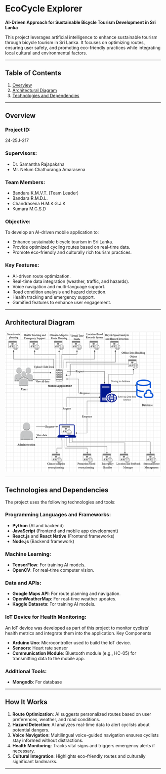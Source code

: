 # EcoCycle Explorer

**AI-Driven Approach for Sustainable Bicycle Tourism Development in Sri Lanka**

This project leverages artificial intelligence to enhance sustainable tourism through bicycle tourism in Sri Lanka. It focuses on optimizing routes, ensuring user safety, and promoting eco-friendly practices while integrating local cultural and environmental factors.

---

## Table of Contents

1. [Overview](#overview)
2. [Architectural Diagram](#architectural-diagram)
3. [Technologies and Dependencies](#technologies-and-dependencies)

---

## Overview

### Project ID:
24-25J-217

### Supervisors:
- Dr. Samantha Rajapaksha  
- Mr. Nelum Chathuranga Amarasena

### Team Members:
- Bandara K.M.V.T. (Team Leader)  
- Bandara R.M.D.L.
- Chandrasena H.M.K.G.J.K  
- Kumara M.G.S.D   

### Objective:
To develop an AI-driven mobile application to:
- Enhance sustainable bicycle tourism in Sri Lanka.
- Provide optimized cycling routes based on real-time data.
- Promote eco-friendly and culturally rich tourism practices.

### Key Features:
- AI-driven route optimization.
- Real-time data integration (weather, traffic, and hazards).
- Voice navigation and multi-language support.
- Road condition analysis and hazard detection.
- Health tracking and emergency support.
- Gamified features to enhance user engagement.

---

## Architectural Diagram

 ![alt text](image.png)

---

## Technologies and Dependencies

The project uses the following technologies and tools:

### Programming Languages and Frameworks:
- **Python** (AI and backend)
- **JavaScript** (Frontend and mobile app development)
- **React.js** and **React Native** (Frontend frameworks)
- **Node.js** (Backend framework)

### Machine Learning:
- **TensorFlow**: For training AI models.
- **OpenCV**: For real-time computer vision.

### Data and APIs:
- **Google Maps API**: For route planning and navigation.
- **OpenWeatherMap**: For real-time weather updates.
- **Kaggle Datasets**: For training AI models.

### IoT Device for Health Monitoring:
An IoT device was developed as part of this project to monitor cyclists' health metrics and integrate them into the application.
Key Components
- **Arduino Uno**: Microcontroller used to build the IoT device.
- **Sensors**: Heart rate sensor
- **Communication Module**: Bluetooth module (e.g., HC-05) for transmitting data to the mobile app.

### Additional Tools:
- **Mongodb**: For database
  

---

## How It Works

1. **Route Optimization**: AI suggests personalized routes based on user preferences, weather, and road conditions.
2. **Hazard Detection**: AI analyzes real-time data to alert cyclists about potential dangers.
3. **Voice Navigation**: Multilingual voice-guided navigation ensures cyclists stay informed without distractions.
4. **Health Monitoring**: Tracks vital signs and triggers emergency alerts if necessary.
5. **Cultural Integration**: Highlights eco-friendly routes and culturally significant landmarks.

---

